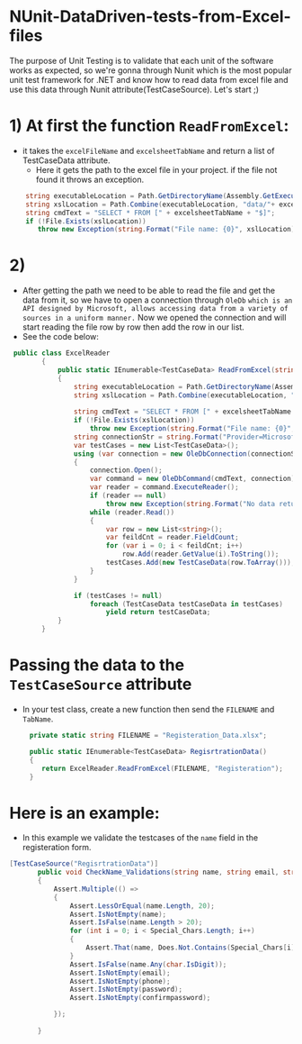 # NUnit-DataDriven-tests-from-Excel-files

The purpose of Unit Testing is to validate that each unit of the software works as expected, so we're gonna through Nunit which is the most popular unit test framework for .NET and know how to read data from excel file and use this data through Nunit attribute(TestCaseSource). Let's start ;)

  # 1) At first the function `ReadFromExcel`:
   - it takes the `excelFileName` and `excelsheetTabName` and return a list of TestCaseData attribute. 
     - Here it gets the path to the excel file in your project. if the file not found it throws an exception. 
 ```c#
     string executableLocation = Path.GetDirectoryName(Assembly.GetExecutingAssembly().Location);
     string xslLocation = Path.Combine(executableLocation, "data/"+ excelFileName);    
     string cmdText = "SELECT * FROM [" + excelsheetTabName + "$]";
     if (!File.Exists(xslLocation))
        throw new Exception(string.Format("File name: {0}", xslLocation), new FileNotFoundException());
```                
  # 2) 
  - After getting the path we need to be able to read the file and get the data from it, so we have to open a connection through `OleDb`    `which is an API designed by Microsoft, allows accessing data from a variety of sources in a uniform manner.` Now we opened the           connection and will start reading the file row by row then add the row in our list.
  - See the code below: 
  

```c#
 public class ExcelReader
        {
            public static IEnumerable<TestCaseData> ReadFromExcel(string excelFileName, string excelsheetTabName)
            {     
                string executableLocation = Path.GetDirectoryName(Assembly.GetExecutingAssembly().Location);
                string xslLocation = Path.Combine(executableLocation, "data/"+ excelFileName);
        
                string cmdText = "SELECT * FROM [" + excelsheetTabName + "$]";
                if (!File.Exists(xslLocation))
                    throw new Exception(string.Format("File name: {0}", xslLocation), new FileNotFoundException());
                string connectionStr = string.Format("Provider=Microsoft.ACE.OLEDB.12.0;Data Source={0};Extended Properties=\"Excel 12.0 Xml;HDR=YES\";", xslLocation);
                var testCases = new List<TestCaseData>();
                using (var connection = new OleDbConnection(connectionStr))
                {
                    connection.Open();
                    var command = new OleDbCommand(cmdText, connection);
                    var reader = command.ExecuteReader();
                    if (reader == null)
                        throw new Exception(string.Format("No data return from file, file name:{0}", xslLocation));
                    while (reader.Read())
                    {
                        var row = new List<string>();
                        var feildCnt = reader.FieldCount;
                        for (var i = 0; i < feildCnt; i++)
                            row.Add(reader.GetValue(i).ToString());
                        testCases.Add(new TestCaseData(row.ToArray()));
                    }
                }

                if (testCases != null)
                    foreach (TestCaseData testCaseData in testCases)
                        yield return testCaseData;            
            }
        }    
```
# Passing the data to the `TestCaseSource` attribute
  - In your test class, create a new function then send the `FILENAME` and `TabName`.
```c# 
     private static string FILENAME = "Registeration_Data.xlsx";

     public static IEnumerable<TestCaseData> RegisrtrationData()
     {
        return ExcelReader.ReadFromExcel(FILENAME, "Registeration");
     }
```
 # Here is an example:
  - In this example we validate the testcases of the `name` field in the registeration form. 
 ```c#
 [TestCaseSource("RegisrtrationData")]
        public void CheckName_Validations(string name, string email, string phone, string password,string confirmpassword)
        {
            Assert.Multiple(() =>
            {
                Assert.LessOrEqual(name.Length, 20);
                Assert.IsNotEmpty(name);
                Assert.IsFalse(name.Length > 20);
                for (int i = 0; i < Special_Chars.Length; i++)
                {
                    Assert.That(name, Does.Not.Contains(Special_Chars[i]));
                }
                Assert.IsFalse(name.Any(char.IsDigit));
                Assert.IsNotEmpty(email);
                Assert.IsNotEmpty(phone);
                Assert.IsNotEmpty(password);
                Assert.IsNotEmpty(confirmpassword);

            });
            
        }
 
 ```
 
  
